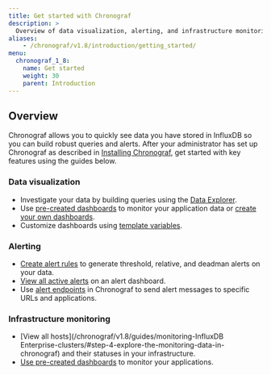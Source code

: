 ```yaml
---
title: Get started with Chronograf
description: >
  Overview of data visualization, alerting, and infrastructure monitoring features available in Chronograf.
aliases:
    - /chronograf/v1.8/introduction/getting_started/
menu:
  chronograf_1_8:
    name: Get started
    weight: 30
    parent: Introduction
---
```


## Overview
Chronograf allows you to quickly see data you have stored in InfluxDB so you can build robust queries and alerts. After your administrator has set up Chronograf as described in [Installing Chronograf](/chronograf/v1.8/introduction/installation), get started with key features using the guides below.

### Data visualization
* Investigate your data by building queries using the [Data Explorer](/chronograf/v1.8/guides/querying-data/).
* Use [pre-created dashboards](/chronograf/v1.8/guides/using-precreated-dashboards/) to monitor your application data or [create your own dashboards](/chronograf/v1.8/guides/create-a-dashboard/).
* Customize dashboards using [template variables](/chronograf/v1.8/guides/dashboard-template-variables/).

### Alerting
* [Create alert rules](/chronograf/v1.8/guides/create-alert-rules/) to generate threshold, relative, and deadman alerts on your data.
* [View all active alerts](/chronograf/v1.8/guides/create-alert-rules/#step-2-view-the-alerts) on an alert dashboard.
* Use [alert endpoints](/chronograf/v1.8/guides/configuring-alert-endpoints/) in Chronograf to send alert messages to specific URLs and applications.

### Infrastructure monitoring
* [View all hosts](/chronograf/v1.8/guides/monitoring-InfluxDB Enterprise-clusters/#step-4-explore-the-monitoring-data-in-chronograf) and their statuses in your infrastructure.
* [Use pre-created dashboards](/chronograf/v1.8/guides/using-precreated-dashboards/) to monitor your applications.
